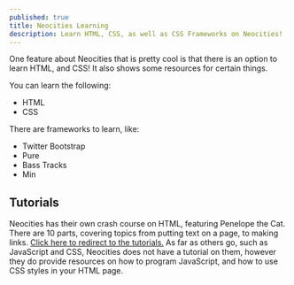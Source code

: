 ```yaml
---
published: true
title: Neocities Learning
description: Learn HTML, CSS, as well as CSS Frameworks on Neocities!
---
```


One feature about Neocities that is pretty cool is that there is an option to learn HTML, and CSS! It also shows some resources for certain things.

You can learn the following:

  - HTML
  - CSS
 
There are frameworks to learn, like:

  - Twitter Bootstrap
  - Pure
  - Bass Tracks
  - Min
  
## Tutorials
Neocities has their own crash course on HTML, featuring Penelope the Cat. There are 10 parts, covering topics from putting text on a page, to making links. [Click here to redirect to the tutorials.](https://neocities.org/tutorial/html/1)
As far as others go, such as JavaScript and CSS, Neocities does not have a tutorial on them, however they do provide resources on how to program JavaScript, and how to use CSS styles in your HTML page.
